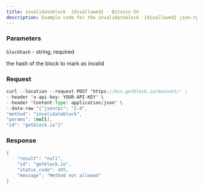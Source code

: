 ```yaml
---
title: invalidateblock  {disallowed} - Bitcoin SV
description: Example code for the invalidateblock  {disallowed} json-rpc method. Сomplete guide on how to use invalidateblock  {disallowed} json-rpc in GetBlock.io Web3 documentation.
---
```


### Parameters


`blockhash` - string, required

the hash of the block to mark as invalid

### Request

``` java
curl --location --request POST 'https://bsv.getblock.io/mainnet/' \ 
--header 'x-api-key: YOUR-API-KEY' \ 
--header 'Content-Type: application/json' \ 
--data-raw '{"jsonrpc": "2.0",
"method": "invalidateblock",
"params": [null],
"id": "getblock.io"}'
```

###  Response

``` java
{
    "result": "null",
    "id": "getblock.io",
    "status_code": 405,
    "message": "Method not allowed"
}
```

